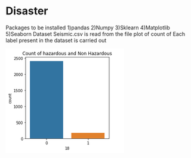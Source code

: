 # Disaster
Packages to be installed
1)pandas
2)Numpy
3)Sklearn
4)Matplotlib
5)Seaborn
Dataset Seismic.csv is read from the file 
plot of count of Each label present in the dataset is carried out
<html>
<img src='count.png'>
</html>

